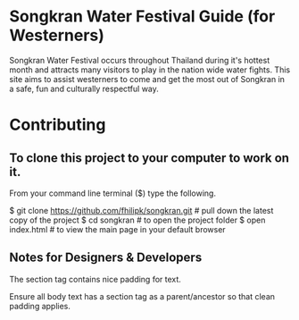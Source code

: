 Songkran Water Festival Guide (for Westerners)
==============================================
Songkran Water Festival occurs throughout Thailand during it's hottest month and attracts many visitors to play in the nation wide water fights.
This site aims to assist westerners to come and get the most out of Songkran in a safe, fun and culturally respectful way.

Contributing
============

To clone this project to your computer to work on it.
-----------------------------------------------------
From your command line terminal ($) type the following.

$ git clone https://github.com/fhilipk/songkran.git  # pull down the latest copy of the project
$ cd songkran   # to open the project folder
$ open index.html    # to view the main page in your default browser

Notes for Designers & Developers
--------------------------------

The section tag contains nice padding for text.

Ensure all body text has a section tag as a parent/ancestor so that clean padding applies.
